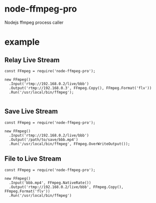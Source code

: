 # node-ffmpeg-pro
Nodejs ffmpeg process caller

# example
## Relay Live Stream
```
const FFmpeg = require('node-ffmpeg-pro');

new FFmpeg()
  .Input('rtmp://192.168.0.2/live/bbb')
  .Output('rtmp://192.168.0.3', FFmpeg.Copy(), FFmpeg.Format('flv'))
  .Run('/usr/local/bin/ffmpeg');
  
```

## Save Live Stream
```
const FFmpeg = require('node-ffmpeg-pro');

new FFmpeg()
  .Input('rtmp://192.168.0.2/live/bbb')
  .Output('/path/to/save/bbb.mp4')
  .Run('/usr/local/bin/ffmpeg', FFmpeg.OverWriteOutput());

```

## File to Live Stream
```
const FFmpeg = require('node-ffmpeg-pro');

new FFmpeg()
  .Input('bbb.mp4', FFmpeg.NativeRate())
  .Output('rtmp://192.168.0.2/live/bbb', FFmpeg.Copy(), FFmpeg.Format('flv'))
  .Run('/usr/local/bin/ffmpeg')

```
